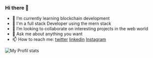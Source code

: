 ﻿### Hi there 👋
- 🌱 I’m currently learning blockchain development
- 💬 I'm a full stack Developer using the mern stack
- 👯 I’m looking to collaborate on interesting projects in the web world
- 💬 Ask me about anything you want
- 📫 How to reach me: [twitter](https://twitter.com/senyoudev) [linkedin](https://www.linkedin.com/in/younes-meskafe-903b3118b/) [Instagram](https://www.instagram.com/senyou_dev/)

![My Profil stats](https://github-readme-stats.vercel.app/api?username=senyoudev&show_icons=true&theme=transparent&bg_color=000000&text_color=fff&border_color=fff)
